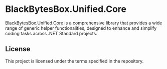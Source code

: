 # BlackBytesBox.Unified.Core
BlackBytesBox.Unified.Core is a comprehensive library that provides a wide range of generic helper functionalities, designed to enhance and simplify coding tasks across .NET Standard projects.


## License

This project is licensed under the terms specified in the repository.
